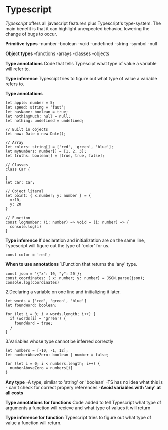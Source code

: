# Typescript

*Typescript* offers all javascript features plus Typescript's type-system.
The main benefit is that it can highlight unexpected behavior, lowering the change of bugs to occur.

**Primitive types**
-number
-boolean
-void
-undefined
-string
-symbol
-null

**Object types**
-functions
-arrays
-classes
-objects

**Type annotations**
Code that tells Typescipt what type of value a variable will refer to.

**Type inference**
Typescipt tries to figure out what type of value a variable refers to.

**Type annotations**
```
let apple: number = 5;
let speed: string = 'fast';
let hasName: boolean = true;
let nothingMuch: null = null;
let nothing: undefined = undefined;

// Built in objects
let now: Date = new Date();

// Array
let colors: string[] = ['red', 'green', 'blue'];
let myNumbers: number[] = [1, 2, 3];
let truths: boolean[] = [true, true, false];

// Classes
class Car {

}
let car: Car;

// Object literal
let point: { x:number; y: number } = {
  x:10,
  y: 20
}

// Function
const logNumber: (i: number) => void = (i: number) => {
  console.log(i)
}
```

**Type inference**
If declaration and initialization are on the same line, Typescript will figure out the type of 'color' for us.
```
const color = 'red';
```

**When to use annotations**
1.Function that returns the 'any' type.
```
const json = '{"x": 10, "y": 20'};
const coordinates: { x: number; y: number} = JSON.parse(json); 
console.log(coordinates)
```
2.Declaring a variable on one line and initializing it later.
```
let words = ['red', 'green', 'blue']
let foundWord: boolean;

for (let i = 0; i < words.length; i++) {
  if (words[i] = 'grren') {
    foundWord = true;
  }
}
```


3.Variables whose type cannot be inferred correctly
```
let numbers = [-10, -1, 12];
let numberAboveZero: boolean | number = false;

for (let i = 0; i < numbers.length; i++) {
  numberAboveZero = numbers[i]
}
```

**Any type**
-A type, simliar to 'string' or 'boolean'
-TS has no idea what this is - can't check for correct propery references
-**Avoid variables with 'any' at all costs**

**Type annotations for functions**
Code added to tell Typescript what type of arguments a function will recieve and what type of values it will return

**Type inference for function**
Typescript tries to figure out what type of value a function will return.